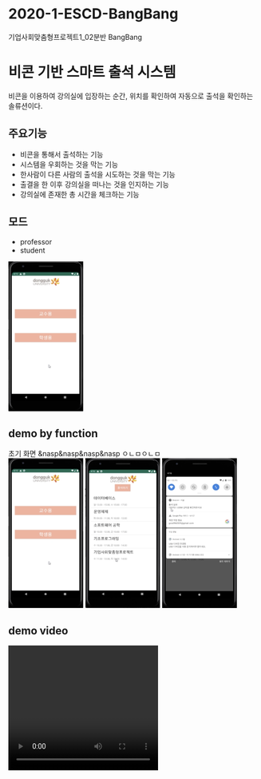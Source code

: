 # 2020-1-ESCD-BangBang
기업사회맞춤형프로젝트1_02분반 BangBang

비콘 기반 스마트 출석 시스템
======================
비콘을 이용하여 강의실에 입장하는 순간, 위치를 확인하여 자동으로 출석을 확인하는 솔류션이다.

## 주요기능
* 비콘을 통해서 출석하는 기능
* 시스템을 우회하는 것을 막는 기능
* 한사람이 다른 사람의 출석을 시도하는 것을 막는 기능
* 출결을 한 이후 강의실을 떠나는 것을 인지하는 기능
* 강의실에 존재한 총 시간을 체크하는 기능

## 모드
* professor
* student     
<img src="/img/main.png" width="150" height="300">

## demo by function
초기 화면 &nasp&nasp&nasp&nasp   ㅇㄴㅁㅇㄴㅁ <br>
<img src="/img/main.png" width="150" height="300">  <img src="/img/lecture_list.png" width="150" height="300">  <img src="/img/alter.png" width="150" height="300">

## demo video
<video src="/demo/video.mp4" width="300px" height="250"></video>

